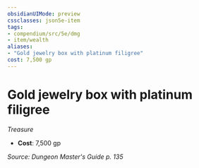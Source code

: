 ```yaml
---
obsidianUIMode: preview
cssclasses: json5e-item
tags:
- compendium/src/5e/dmg
- item/wealth
aliases: 
- "Gold jewelry box with platinum filigree"
cost: 7,500 gp
---
```

# Gold jewelry box with platinum filigree
*Treasure*  

- **Cost**: 7,500 gp

*Source: Dungeon Master's Guide p. 135*
